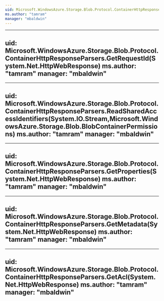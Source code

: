 ```yaml
---
uid: Microsoft.WindowsAzure.Storage.Blob.Protocol.ContainerHttpResponseParsers
ms.author: "tamram"
manager: "mbaldwin"
---
```


---
uid: Microsoft.WindowsAzure.Storage.Blob.Protocol.ContainerHttpResponseParsers.GetRequestId(System.Net.HttpWebResponse)
ms.author: "tamram"
manager: "mbaldwin"
---

---
uid: Microsoft.WindowsAzure.Storage.Blob.Protocol.ContainerHttpResponseParsers.ReadSharedAccessIdentifiers(System.IO.Stream,Microsoft.WindowsAzure.Storage.Blob.BlobContainerPermissions)
ms.author: "tamram"
manager: "mbaldwin"
---

---
uid: Microsoft.WindowsAzure.Storage.Blob.Protocol.ContainerHttpResponseParsers.GetProperties(System.Net.HttpWebResponse)
ms.author: "tamram"
manager: "mbaldwin"
---

---
uid: Microsoft.WindowsAzure.Storage.Blob.Protocol.ContainerHttpResponseParsers.GetMetadata(System.Net.HttpWebResponse)
ms.author: "tamram"
manager: "mbaldwin"
---

---
uid: Microsoft.WindowsAzure.Storage.Blob.Protocol.ContainerHttpResponseParsers.GetAcl(System.Net.HttpWebResponse)
ms.author: "tamram"
manager: "mbaldwin"
---

